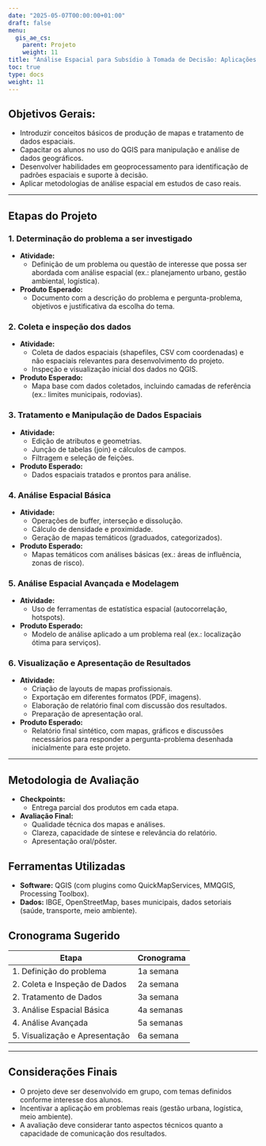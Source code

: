 ```yaml
---
date: "2025-05-07T00:00:00+01:00"
draft: false
menu:
  gis_ae_cs:
    parent: Projeto
    weight: 11
title: "Análise Espacial para Subsídio à Tomada de Decisão: Aplicações em Contextos Públicos e Privados"
toc: true
type: docs
weight: 11
---
```



## **Objetivos Gerais:**  
- Introduzir conceitos básicos de produção de mapas e tratamento de dados espaciais.  
- Capacitar os alunos no uso do QGIS para manipulação e análise de dados geográficos.   
- Desenvolver habilidades em geoprocessamento para identificação de padrões espaciais e suporte à decisão.   
- Aplicar metodologias de análise espacial em estudos de caso reais.  

---  

## **Etapas do Projeto**  

### **1. Determinação do problema a ser investigado**
- **Atividade:**  
  - Definição de um problema ou questão de interesse que possa ser abordada com análise espacial (ex.: planejamento urbano, gestão ambiental, logística).
- **Produto Esperado:**
  - Documento com a descrição do problema e pergunta-problema, objetivos e justificativa da escolha do tema.

### **2. Coleta e inspeção dos dados**
- **Atividade:**  
  - Coleta de dados espaciais (shapefiles, CSV com coordenadas) e não espaciais relevantes para desenvolvimento do projeto.  
  - Inspeção e visualização inicial dos dados no QGIS.
- **Produto Esperado:**
  - Mapa base com dados coletados, incluindo camadas de referência (ex.: limites municipais, rodovias).

### **3. Tratamento e Manipulação de Dados Espaciais**  
- **Atividade:**  
  - Edição de atributos e geometrias.  
  - Junção de tabelas (join) e cálculos de campos.  
  - Filtragem e seleção de feições.  
- **Produto Esperado:**  
  - Dados espaciais tratados e prontos para análise.  

### **4. Análise Espacial Básica**  
- **Atividade:**  
  - Operações de buffer, interseção e dissolução.  
  - Cálculo de densidade e proximidade.  
  - Geração de mapas temáticos (graduados, categorizados).  
- **Produto Esperado:**  
  - Mapas temáticos com análises básicas (ex.: áreas de influência, zonas de risco).  

### **5. Análise Espacial Avançada e Modelagem**  
- **Atividade:**  
  - Uso de ferramentas de estatística espacial (autocorrelação, hotspots).  
- **Produto Esperado:**  
  - Modelo de análise aplicado a um problema real (ex.: localização ótima para serviços).  

### **6. Visualização e Apresentação de Resultados**  
- **Atividade:**  
  - Criação de layouts de mapas profissionais.  
  - Exportação em diferentes formatos (PDF, imagens).  
  - Elaboração de relatório final com discussão dos resultados.
  - Preparação de apresentação oral.  
- **Produto Esperado:**  
  - Relatório final sintético, com mapas, gráficos e discussões necessários para responder a pergunta-problema desenhada inicialmente para este projeto.  

---  

## **Metodologia de Avaliação**  
- **Checkpoints:**  
  - Entrega parcial dos produtos em cada etapa.  
- **Avaliação Final:**  
  - Qualidade técnica dos mapas e análises.  
  - Clareza, capacidade de síntese e relevância do relatório.  
  - Apresentação oral/pôster.  

## **Ferramentas Utilizadas**  
- **Software:** QGIS (com plugins como QuickMapServices, MMQGIS, Processing Toolbox).  
- **Dados:** IBGE, OpenStreetMap, bases municipais, dados setoriais (saúde, transporte, meio ambiente).  

## **Cronograma Sugerido**  
| Etapa | Cronograma |  
|-------|---------|  
| 1. Definição do problema | 1a semana |  
| 2. Coleta e Inspeção de Dados | 2a semana |
| 2. Tratamento de Dados | 3a semana |  
| 3. Análise Espacial Básica | 4a semanas |  
| 4. Análise Avançada | 5a semanas |  
| 5. Visualização e Apresentação | 6a semana |  

---  

## **Considerações Finais**  
- O projeto deve ser desenvolvido em grupo, com temas definidos conforme interesse dos alunos.  
- Incentivar a aplicação em problemas reais (gestão urbana, logística, meio ambiente).  
- A avaliação deve considerar tanto aspectos técnicos quanto a capacidade de comunicação dos resultados.  

